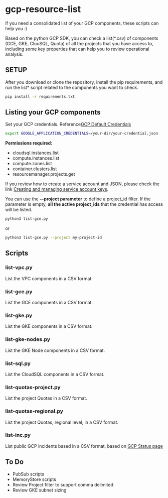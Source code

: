 # gcp-resource-list
If you need a consolidated list of your GCP components, these scripts can help you :)

Based on the python GCP SDK, you can check a list(\*.csv) of components (GCE, GKE, ClouSQL, Quota) of all the projects that you have access to, including some key properties that can help you to review operational analysis.

## SETUP
After you download or clone the repository, install the pip requirements, and run the list* script related to the components you want to check.
```bash
pip install -r requirements.txt
```
## Listing your GCP components

Set your GCP credentials. Reference[GCP Default Credentials](https://developers.google.com/accounts/docs/application-default-credentials)
```bash
export GOOGLE_APPLICATION_CREDENTIALS=/your-dir/your-credential.json 
```
**Permissions required:**
* cloudsql.instances.list
* compute.instances.list
* compute.zones.list
* container.clusters.list
* resourcemanager.projects.get

If you review how to create a service account and JSON, please check the link [Creating and managing service account keys](https://cloud.google.com/iam/docs/creating-managing-service-account-keys).


You can use the **--project parameter** to define a project_id filter. If the parameter is empty, **all the active project_ids** that the credential has access will be listed.
```bash
python3 list-gce.py
```
or
```bash
python3 list-gce.py --project my-project-id
```


## Scripts


### list-vpc.py
List the VPC components in a CSV format.
### list-gce.py
List the GCE components in a CSV format.
### list-gke.py
List the GKE components in a CSV format.
### list-gke-nodes.py
List the GKE Node components in a CSV format.
### list-sql.py
List the CloudSQL components in a CSV format.
### list-quotas-project.py
List the project Quotas in a CSV format.
### list-quotas-regional.py
List the project Quotas, regional level, in a CSV format.
### list-inc.py
List public GCP incidents based in a CSV format, based on [GCP Status page](https://status.cloud.google.com/)


## To Do
* PubSub scripts
* MemoryStore scripts
* Review Project filter to support comma delimited
* Review GKE subnet sizing
